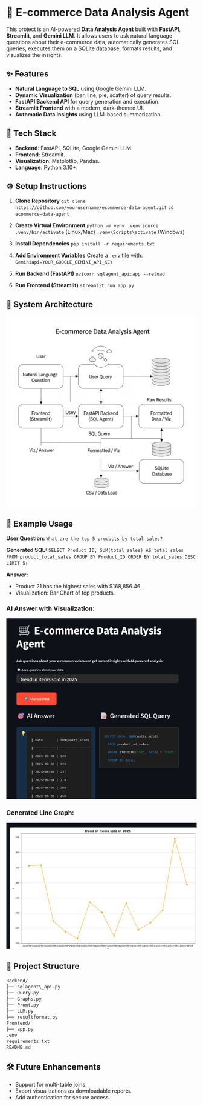 

# 🛒 E-commerce Data Analysis Agent

This project is an AI-powered **Data Analysis Agent** built with **FastAPI**, **Streamlit**, and **Gemini LLM**. It allows users to ask natural language questions about their e-commerce data, automatically generates SQL queries, executes them on a SQLite database, formats results, and visualizes the insights.

## **✨ Features**

* **Natural Language to SQL** using Google Gemini LLM.
* **Dynamic Visualization** (bar, line, pie, scatter) of query results.
* **FastAPI Backend API** for query generation and execution.
* **Streamlit Frontend** with a modern, dark-themed UI.
* **Automatic Data Insights** using LLM-based summarization.

## **🧩 Tech Stack**

* **Backend**: FastAPI, SQLite, Google Gemini LLM.
* **Frontend**: Streamlit.
* **Visualization**: Matplotlib, Pandas.
* **Language**: Python 3.10+.

## **⚙️ Setup Instructions**

1. **Clone Repository**
   `git clone https://github.com/yourusername/ecommerce-data-agent.git`
   `cd ecommerce-data-agent`

2. **Create Virtual Environment**
   `python -m venv .venv`
   `source .venv/bin/activate` (Linux/Mac)
   `.venv\Scripts\activate` (Windows)

3. **Install Dependencies**
   `pip install -r requirements.txt`

4. **Add Environment Variables**
   Create a `.env` file with:
   `Geminiapi=YOUR_GOOGLE_GEMINI_API_KEY`

5. **Run Backend (FastAPI)**
   `uvicorn sqlagent_api:app --reload`

6. **Run Frontend (Streamlit)**
   `streamlit run app.py`

## **🔄 System Architecture**
![system Architecture](docs/systemArchitecture.png)
## **📌 Example Usage**

**User Question:**
`What are the top 5 products by total sales?`

**Generated SQL:**
`SELECT Product_ID, SUM(total_sales) AS total_sales FROM product_total_sales GROUP BY Product_ID ORDER BY total_sales DESC LIMIT 5;`

**Answer:**

* Product 21 has the highest sales with \$168,856.46.
* Visualization: Bar Chart of top products.

### AI Answer with Visualization:
![AI Answer Screenshot](docs/ai_answer.png)

### Generated Line Graph:
![Sales Trend Graph](docs/sales_trend.png)


## **📂 Project Structure**

    Backend/
    ├── sqlagent\_api.py      
    ├── Query.py             
    ├── Graphs.py            
    ├── Promt.py           
    ├── LLM.py              
    ├── resultformat.py      
    Frontend/
    ├── app.py              
    .env
    requirements.txt
    README.md

## **🛠 Future Enhancements**

* Support for multi-table joins.
* Export visualizations as downloadable reports.
* Add authentication for secure access.

